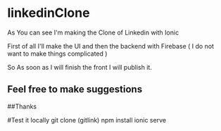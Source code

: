 # linkedinClone

As You can see I'm making the Clone of Linkedin with Ionic
  
First of all I'll make the UI and then the backend with Firebase ( I do not want to make things complicated )

So As soon as I will finish the front I will publish it.

## Feel free to make suggestions

##Thanks 

#Test it locally
git clone (gitlink)
npm install 
ionic serve
